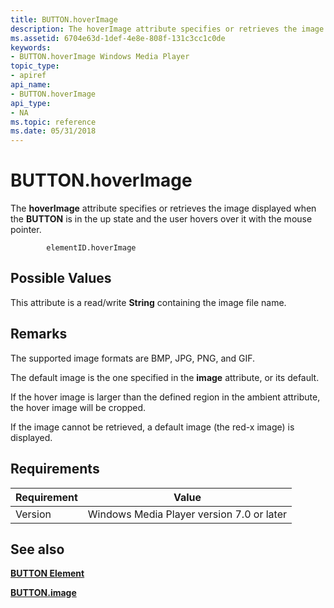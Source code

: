 ```yaml
---
title: BUTTON.hoverImage
description: The hoverImage attribute specifies or retrieves the image displayed when the BUTTON is in the up state and the user hovers over it with the mouse pointer.
ms.assetid: 6704e63d-1def-4e8e-808f-131c3cc1c0de
keywords:
- BUTTON.hoverImage Windows Media Player
topic_type:
- apiref
api_name:
- BUTTON.hoverImage
api_type:
- NA
ms.topic: reference
ms.date: 05/31/2018
---
```


# BUTTON.hoverImage

The **hoverImage** attribute specifies or retrieves the image displayed when the **BUTTON** is in the up state and the user hovers over it with the mouse pointer.

``` syntax
        elementID.hoverImage
```

## Possible Values

This attribute is a read/write **String** containing the image file name.

## Remarks

The supported image formats are BMP, JPG, PNG, and GIF.

The default image is the one specified in the **image** attribute, or its default.

If the hover image is larger than the defined region in the ambient attribute, the hover image will be cropped.

If the image cannot be retrieved, a default image (the red-x image) is displayed.

## Requirements



| Requirement | Value |
|--------------------|------------------------------------------------------|
| Version<br/> | Windows Media Player version 7.0 or later<br/> |



## See also

<dl> <dt>

[**BUTTON Element**](button-element.md)
</dt> <dt>

[**BUTTON.image**](button-image.md)
</dt> </dl>

 

 





